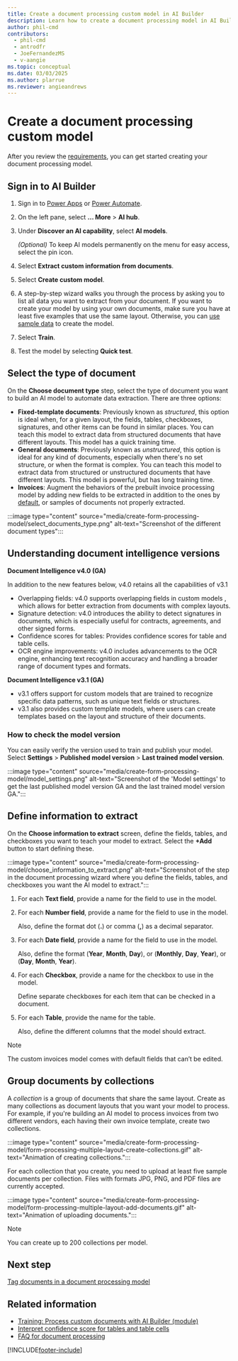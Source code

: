 ```yaml
---
title: Create a document processing custom model in AI Builder
description: Learn how to create a document processing model in AI Builder.
author: phil-cmd
contributors:
  - phil-cmd
  - antrodfr
  - JoeFernandezMS
  - v-aangie
ms.topic: conceptual
ms.date: 03/03/2025
ms.author: plarrue
ms.reviewer: angieandrews
---
```


# Create a document processing custom model

After you review the [requirements](form-processing-model-requirements.md), you can get started creating your document processing model.

## Sign in to AI Builder

1. Sign in to [Power Apps](https://make.powerapps.com/) or [Power Automate](https://make.powerautomate.com).
1. On the left pane, select **... More** > **AI hub**.
1. Under **Discover an AI capability**, select **AI models**.

    *(Optional)* To keep AI models permanently on the menu for easy access, select the pin icon.

1. Select **Extract custom information from documents**.
1. Select **Create custom model**.
1. A step-by-step wizard walks you through the process by asking you to list all data you want to extract from your document. If you want to create your model by using your own documents, make sure you have at least five examples that use the same layout. Otherwise, you can [use sample data](form-processing-sample-data.md) to create the model.
1. Select **Train**.
1. Test the model by selecting **Quick test**.

## Select the type of document

On the **Choose document type** step, select the type of document you want to build an AI model to automate data extraction. There are three options:

- **Fixed-template documents**: Previously known as *structured*, this option is ideal when, for a given layout, the fields, tables, checkboxes, signatures, and other items can be found in similar places. You can teach this model to extract data from structured documents that have different layouts. This model has a quick training time.
- **General documents**: Previously known as *unstructured*, this option is ideal for any kind of documents, especially when there's no set structure, or when the format is complex. You can teach this model to extract data from structured or unstructured documents that have different layouts. This model is powerful, but has long training time.
- **Invoices**: Augment the behaviors of the prebuilt invoice processing model by adding new fields to be extracted in addition to the ones by [default](prebuilt-invoice-processing.md#model-output), or samples of documents not properly extracted.

:::image type="content" source="media/create-form-processing-model/select_documents_type.png" alt-text="Screenshot of the different document types":::

## Understanding document intelligence versions

**Document Intelligence v4.0 (GA)**

In addition to the new features below, v4.0 retains all the capabilities of v3.1

- Overlapping fields: v4.0 supports overlapping fields in custom models , which allows for better extraction from documents with complex layouts.
- Signature detection: v4.0 introduces the ability to detect signatures in documents, which is especially useful for contracts, agreements, and other signed forms.
- Confidence scores for tables: Provides confidence scores for table and table cells.
- OCR engine improvements: v4.0 includes advancements to the OCR engine, enhancing text recognition accuracy and handling a broader range of document types and formats.

**Document Intelligence v3.1 (GA)**

- v3.1 offers support for custom models that are trained to recognize specific data patterns, such as unique text fields or structures.
- v3.1 also provides custom template models, where users can create templates based on the layout and structure of their documents.

### How to check the model version

You can easily verify the version used to train and publish your model. Select **Settings** > **Published model version** > **Last trained model version**.

:::image type="content" source="media/create-form-processing-model/model_settings.png" alt-text="Screenshot of the 'Model settings' to get the last published model version GA and the last trained model version GA.":::

## Define information to extract

On the **Choose information to extract** screen, define the fields, tables, and checkboxes you want to teach your model to extract. Select the **+Add** button to start defining these.

:::image type="content" source="media/create-form-processing-model/choose_information_to_extract.png" alt-text="Screenshot of the step in the document processing wizard where you define the fields, tables, and checkboxes you want the AI model to extract.":::

1. For each **Text field**, provide a name for the field to use in the model.
1. For each **Number field**, provide a name for the field to use in the model.

    Also, define the format dot (**.**) or comma (**,**) as a decimal separator.

1. For each **Date field**, provide a name for the field to use in the model.

    Also, define the format (**Year**, **Month**, **Day**), or (**Monthly**, **Day**, **Year**), or (**Day**, **Month**, **Year**).

1. For each **Checkbox**, provide a name for the checkbox to use in the model.

    Define separate checkboxes for each item that can be checked in a document.

1. For each **Table**, provide the name for the table.

    Also, define the different columns that the model should extract.

 > [!NOTE]
 > The custom invoices model comes with default fields that can’t be edited.

## Group documents by collections

A *collection* is a group of documents that share the same layout. Create as many collections as document layouts that you want your model to process. For example, if you're building an AI model to process invoices from two different vendors, each having their own invoice template, create two collections.

:::image type="content" source="media/create-form-processing-model/form-processing-multiple-layout-create-collections.gif" alt-text="Animation of creating collections.":::

For each collection that you create, you need to upload at least five sample documents per collection. Files with formats JPG, PNG, and PDF files are currently accepted.

:::image type="content" source="media/create-form-processing-model/form-processing-multiple-layout-add-documents.gif" alt-text="Animation of uploading documents.":::

 > [!NOTE]
 > You can create up to 200 collections per model.

## Next step

[Tag documents in a document processing model](tag-form-processing-model.md)

## Related information

- [Training: Process custom documents with AI Builder (module)](/training/modules/get-started-with-form-processing/)
- [Interpret confidence score for tables and table cells](interpret-confidence-score.md)
- [FAQ for document processing](form-processing-faq.md)

[!INCLUDE[footer-include](includes/footer-banner.md)]
